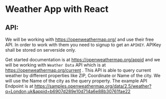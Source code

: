 # Weather App with React
## API:

We will be working with https://openweathermap.org/ and use their free API. In order to work with them you need to signup to get an `APIKEY`. APIKey shall be stored on serverside only. 

Get started documentation is at https://openweathermap.org/appid and we will be working with `Weather Data` API which is at https://openweathermap.org/current . This API is able to query current weather by different properties like ZIP, Coordinate or Name of the city. We will use the Name of the city as the query property. The example API Endpoint is at https://samples.openweathermap.org/data/2.5/weather?q=London,uk&appid=b6907d289e10d714a6e88b30761fae22 
